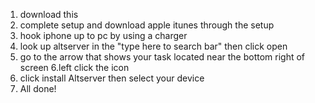 1. download this
2. complete setup and download apple itunes through the setup
3. hook iphone up to pc by using a charger
4. look up altserver in the "type here to search bar" then click open
5. go to the arrow that shows your task located near the bottom right of screen
                                                             6.left click the icon
7. click install Altserver then select your device
8. All done!
